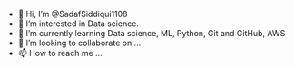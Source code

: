 - 👋 Hi, I’m @SadafSiddiqui1108
- 👀 I’m interested in Data science.
- 🌱 I’m currently learning Data science, ML, Python, Git and GitHub, AWS
- 💞️ I’m looking to collaborate on ...
- 📫 How to reach me ...

<!---
SadafSiddiqui1108/SadafSiddiqui1108 is a ✨ special ✨ repository because its `README.md` (this file) appears on your GitHub profile.
You can click the Preview link to take a look at your changes.
--->
